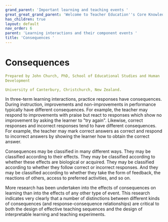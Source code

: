 ```yaml
---
grand_parent: 'Important learning and teaching events '
great_great_grand_parent: 'Welcome to Teacher Education''s Core Knowledge and Skills.'
has_children: true
layout: default
nav_order: 6
parent: 'Learning interactions and their component events '
title: 'Consequences '
---
```

# Consequences


```yaml
Prepared by John Church, PhD, School of Educational Studies and Human
Development

University of Canterbury, Christchurch, New Zealand.
```


In three-term learning interactions, practice responses have
consequences. During instruction, improvements and non-improvements in
performance typically have different consequences. For example, the
teacher may respond to improvements with praise but react to responses
which show no improvement by asking the learner to "try again".
Likewise, correct responses and incorrect responses tend to have
different consequences. For example, the teacher may mark correct
answers as correct and respond to incorrect answers by showing the
learner how to obtain the correct answer.

Consequences may be classified in many different ways. They may be
classified according to their effects. They may be classified according
to whether these effects are biological or acquired. They may be
classified according to whether they follow correct or incorrect
responses. And they may be classified according to whether they take the
form of feedback, the reactions of others, access to preferred
activities, and so on.

More research has been undertaken into the effects of consequences on
learning than into the effects of any other type of event. This research
indicates very clearly that a number of distinctions between different
kinds of consequences (and response-consequence relationships) are
critical to both the design of effective teaching sequences and the
design of interpretable learning and teaching experiments.
